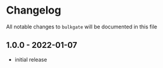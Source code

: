 # Changelog

All notable changes to `bulkgate` will be documented in this file

## 1.0.0 - 2022-01-07

- initial release
